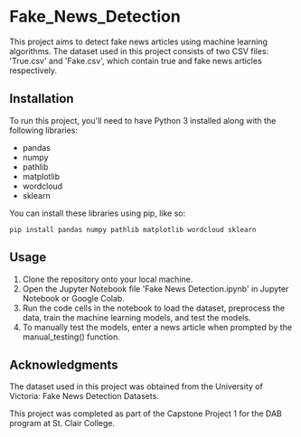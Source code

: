 # Fake_News_Detection

This project aims to detect fake news articles using machine learning algorithms. The dataset used in this project consists of two CSV files: 'True.csv' and 'Fake.csv', which contain true and fake news articles respectively.

## Installation

To run this project, you'll need to have Python 3 installed along with the following libraries:
- pandas
- numpy
- pathlib
- matplotlib
- wordcloud
- sklearn

You can install these libraries using pip, like so:

``` pip install pandas numpy pathlib matplotlib wordcloud sklearn ```

## Usage

1. Clone the repository onto your local machine.
2. Open the Jupyter Notebook file 'Fake News Detection.ipynb' in Jupyter Notebook or Google Colab.
3. Run the code cells in the notebook to load the dataset, preprocess the data, train the machine learning models, and test the models.
4. To manually test the models, enter a news article when prompted by the manual_testing() function.

## Acknowledgments
The dataset used in this project was obtained from the University of Victoria: Fake News Detection Datasets.

This project was completed as part of the Capstone Project 1 for the DAB program at St. Clair College.
